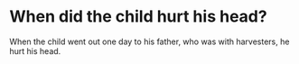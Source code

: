 # When did the child hurt his head?

When the child went out one day to his father, who was with harvesters, he hurt his head.
